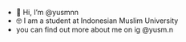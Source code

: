 - 👋 Hi, I’m @yusmnn
- 🤓 I am a student at Indonesian Muslim University
- you can find out more about me on ig @yusm.n

<!---
yuss-mn/yuss-mn is a ✨ special ✨ repository because its `README.md` (this file) appears on your GitHub profile.
You can click the Preview link to take a look at your changes.
--->
